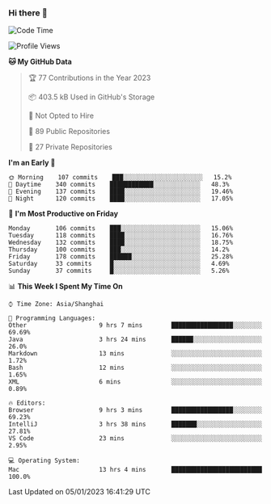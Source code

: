 ### Hi there 👋

<!--
**qbosen/qbosen** is a ✨ _special_ ✨ repository because its `README.md` (this file) appears on your GitHub profile.

Here are some ideas to get you started:

- 🔭 I’m currently working on ...
- 🌱 I’m currently learning ...
- 👯 I’m looking to collaborate on ...
- 🤔 I’m looking for help with ...
- 💬 Ask me about ...
- 📫 How to reach me: ...
- 😄 Pronouns: ...
- ⚡ Fun fact: ...
-->

<!--START_SECTION:waka-->
![Code Time](http://img.shields.io/badge/Code%20Time-1%2C115%20hrs%208%20mins-blue)

![Profile Views](http://img.shields.io/badge/Profile%20Views-1-blue)

**🐱 My GitHub Data** 

> 🏆 77 Contributions in the Year 2023
 > 
> 📦 403.5 kB Used in GitHub's Storage 
 > 
> 🚫 Not Opted to Hire
 > 
> 📜 89 Public Repositories 
 > 
> 🔑 27 Private Repositories  
 > 
**I'm an Early 🐤** 

```text
🌞 Morning    107 commits    ███░░░░░░░░░░░░░░░░░░░░░░   15.2% 
🌆 Daytime    340 commits    ████████████░░░░░░░░░░░░░   48.3% 
🌃 Evening    137 commits    ████░░░░░░░░░░░░░░░░░░░░░   19.46% 
🌙 Night      120 commits    ████░░░░░░░░░░░░░░░░░░░░░   17.05%

```
📅 **I'm Most Productive on Friday** 

```text
Monday       106 commits    ███░░░░░░░░░░░░░░░░░░░░░░   15.06% 
Tuesday      118 commits    ████░░░░░░░░░░░░░░░░░░░░░   16.76% 
Wednesday    132 commits    ████░░░░░░░░░░░░░░░░░░░░░   18.75% 
Thursday     100 commits    ███░░░░░░░░░░░░░░░░░░░░░░   14.2% 
Friday       178 commits    ██████░░░░░░░░░░░░░░░░░░░   25.28% 
Saturday     33 commits     █░░░░░░░░░░░░░░░░░░░░░░░░   4.69% 
Sunday       37 commits     █░░░░░░░░░░░░░░░░░░░░░░░░   5.26%

```


📊 **This Week I Spent My Time On** 

```text
⌚︎ Time Zone: Asia/Shanghai

💬 Programming Languages: 
Other                    9 hrs 7 mins        █████████████████░░░░░░░░   69.69% 
Java                     3 hrs 24 mins       ██████░░░░░░░░░░░░░░░░░░░   26.0% 
Markdown                 13 mins             ░░░░░░░░░░░░░░░░░░░░░░░░░   1.72% 
Bash                     12 mins             ░░░░░░░░░░░░░░░░░░░░░░░░░   1.65% 
XML                      6 mins              ░░░░░░░░░░░░░░░░░░░░░░░░░   0.89%

🔥 Editors: 
Browser                  9 hrs 3 mins        █████████████████░░░░░░░░   69.23% 
IntelliJ                 3 hrs 38 mins       ███████░░░░░░░░░░░░░░░░░░   27.81% 
VS Code                  23 mins             ░░░░░░░░░░░░░░░░░░░░░░░░░   2.95%

💻 Operating System: 
Mac                      13 hrs 4 mins       █████████████████████████   100.0%

```


 Last Updated on 05/01/2023 16:41:29 UTC
<!--END_SECTION:waka-->
